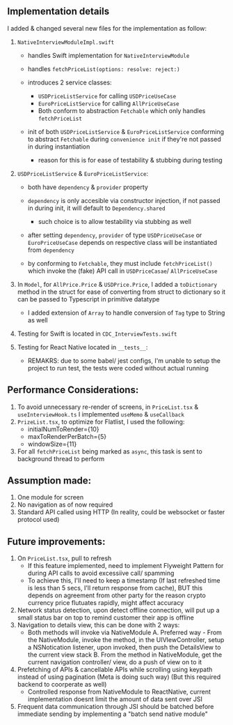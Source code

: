 ## Implementation details
I added & changed several new files for the implementation as follow:

1. `NativeInterviewModuleImpl.swift` 
   - handles Swift implementation for `NativeInterviewModule`
   - handles `fetchPriceList(options: resolve: reject:)`
   - introduces 2 service classes:
      - `USDPriceListService` for calling `USDPriceUseCase`
      - `EuroPriceListService` for calling `AllPriceUseCase` 
      - Both conform to abstraction `Fetchable` which only handles `fetchPriceList`
      
   - init of both `USDPriceListService` & `EuroPriceListService` conforming to abstract `Fetchable` during `convenience init` if they're not passed in during instantiation
      - reason for this is for ease of testability & stubbing during testing

2. `USDPriceListService` & `EuroPriceListService`:
   - both have `dependency` & `provider` property
   - `dependency` is only accesible via constructor injection, if not passed in during init, it will default to `Dependency.shared`
      - such choice is to allow testability via stubbing as well

   - after setting `dependency`, `provider` of type `USDPriceUseCase` or `EuroPriceUseCase` depends on respective class will be instantiated from `dependency`
   - by conforming to `Fetchable`, they must include `fetchPriceList()` which invoke the (fake) API call in `USDPriceCasae`/ `AllPriceUseCase`

3. In `Model`, for `AllPrice.Price` & `USDPrice.Price`, I added a `toDictionary` method in the struct for ease of converting from struct to dictionary so it can be passed to Typescript in primitive datatype
   - I added extension of `Array` to handle conversion of `Tag` type to String as well

4. Testing for Swift is located in `CDC_InterviewTests.swift`

5. Testing for React Native located in `__tests__`:
   - REMAKRS: due to some babel/ jest configs, I'm unable to setup the project to run test, the tests were coded without actual running


## Performance Considerations:

1. To avoid unnecessary re-render of screens, in `PriceList.tsx` & `useInterviewHook.ts` I implemented `useMemo` & `useCallback`
2. `PrizeList.tsx`, to optimize for Flatlist, I used the following:
   - initialNumToRender={10}
   - maxToRenderPerBatch={5}
   - windowSize={11}
3. For all `fetchPriceList` being marked as `async`, this task is sent to background thread to perform


## Assumption made:
1. One module for screen
2. No navigation as of now required
3. Standard API called using HTTP (In reality, could be websocket or faster protocol used)


## Future improvements:
1. On `PriceList.tsx`, pull to refresh
   - If this feature implemented, need to implement Flyweight Pattern for during API calls to avoid excessiive call/ spamming
   - To achieve this, I'll need to keep a timestamp (If last refreshed time is less than 5 secs, I'll return response from cache), BUT this depends on agreement from other party for the reason crypto currency price flutuates rapidly, might affect accuracy
2. Network status detection, upon detect offline connection, will put up a small status bar on top to remind customer their app is offline
3. Navigation to details view, this can be done with 2 ways:
   - Both methods will invoke via NativeModule
   A. Preferred way - From the NativeModule, invoke the method, in the UIVIewController, setup a NSNotication listener, upon invoked, then push the DetailsView to the current view stack
   B. From the method in NativeModule, get the current navigation controller/ view, do a push of view on to it
4. Prefetching of APIs & cancellable APIs while scrolling using keypath instead of using pagination (Meta is doing such way) (But this required backend to coorperate as well)
   - Controlled response from NativeModule to ReactNative, current implementation doesnt limit the amount of data sent over JSI
5. Frequent data communication through JSI should be batched before immediate sending by implementing a "batch send native module"
